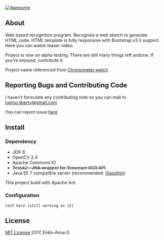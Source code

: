 [![Awesome](https://cdn.rawgit.com/sindresorhus/awesome/d7305f38d29fed78fa85652e3a63e154dd8e8829/media/badge.svg)](https://github.com/sindresorhus/awesome)

## About
Web based recognition program. Recognize a web sketch to generate HTML code. HTML template is fully responsive with Bootstrap v3.3 support. Here you can watch teaser video.

Project is now on alpha testing. There are still many things left undone. If you're enjoyed, contribute it.

Project name referenced from [Chronometer watch](https://en.wikipedia.org/wiki/Chronometer_watch)

## Reporting Bugs and Contributing Code
I haven't formulate any contributing note so you can mail to lupino.liberty@gmail.com

You can report issue [here](https://github.com/lupino22/khronometer/issues)

## Install
### Dependency
* JDK 8
* OpenCV 2.4
* Apache Commons IO
* ~~Tess4J - JNA wrapper for Tesseract OCR API~~
* Java EE 7 compatible server (recommended: [Glassfish](https://glassfish.java.net))

This project build with Apache Ant

### Configuration
```
conf here (still working on it)
```

## License
[MIT License](https://opensource.org/licenses/MIT) 2017, Enkh-Amar.G 
